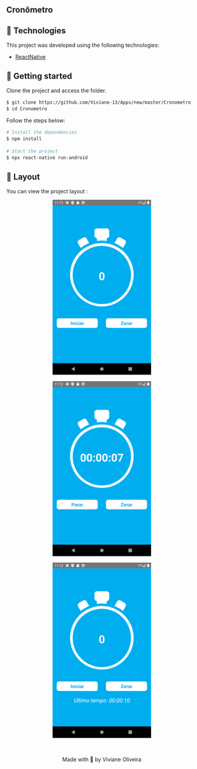 ## Cronômetro

## 🧪 Technologies

This project was developed using the following technologies:

- [ReactNative](https://reactnative.dev/)


## 🚀 Getting started

Clone the project and access the folder.

```bash
$ git clone https://github.com/Viviane-13/Apps/new/master/Cronometro
$ cd Cronometro
```

Follow the steps below:
```bash
# Install the dependencies
$ npm install

# Start the project
$ npx react-native run-android
```


## 🔖 Layout

You can view the project layout :

<p align="center">
  <img alt="Cronometro" src=".github/crono1.png" width='260px' heigth='660px'>
</p>
<p align="center">
  <img alt="Cronometro" src=".github/crono2.png" width='260px' heigth='660px'>
</p>
<p align="center">
  <img alt="Cronometro" src=".github/crono3.png" width='260px' heigth='660px'>
</p>

<br>



<p align="center">Made with 💜 by Viviane Oliveira</p>

